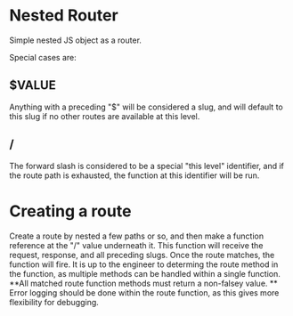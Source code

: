 # Nested Router

Simple nested JS object as a router.

Special cases are:

## $VALUE
Anything with a preceding "$" will be considered a slug, and will default to this slug if no other routes are available at this level.

## /
The forward slash is considered to be a special "this level" identifier, and if the route path is exhausted, the function at this identifier will be run.

# Creating a route
Create a route by nested a few paths or so, and then make a function reference at the "/" value underneath it. This function will receive the request, response, and all preceding slugs.
Once the route matches, the function will fire. It is up to the engineer to determing the route method in the function, as multiple methods can be handled within a single function.
**All matched route function methods must return a non-falsey value. **
Error logging should be done within the route function, as this gives more flexibility for debugging.